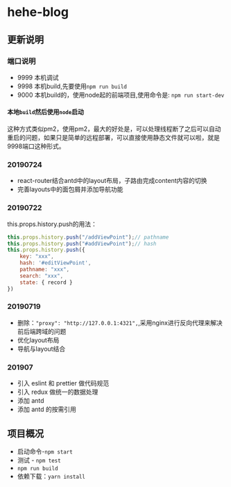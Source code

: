 <!-- prettier-ignore-start -->
# hehe-blog

## 更新说明

### 端口说明

* 9999 本机调试
* 9998 本机build,先要使用`npm run build`
* 9000 本机build的，使用node起的前端项目,使用命令是: `npm run start-dev`

#### 本地`build`然后使用`node`启动

这种方式类似pm2，使用pm2，最大的好处是，可以处理线程断了之后可以自动重启的问题，如果只是简单的远程部署，可以直接使用静态文件就可以啦，就是9998端口这种形式。

### 20190724

- react-router结合antd中的layout布局，子路由完成content内容的切换
- 完善layouts中的面包屑并添加导航功能

### 20190722

this.props.history.push的用法：

```js
this.props.history.push("/addViewPoint");// pathname
this.props.history.push("#addViewPoint");// hash
this.props.history.push({
    key: "xxx",
    hash: '#editViewPoint',
    pathname: "xxx",
    search: "xxx",
    state: { record }
})
```


### 20190719

- 删除：`"proxy": "http://127.0.0.1:4321",`,采用nginx进行反向代理来解决前后端跨域的问题
- 优化layout布局
- 导航与layout结合

### 201907

- 引入 eslint 和 prettier 做代码规范
- 引入 redux 做统一的数据处理
- 添加 antd
- 添加 antd 的按需引用

## 项目概况

- 启动命令-`npm start`
- 测试 - `npm test`
- `npm run build`
- 依赖下载：`yarn install`

<!-- prettier-ignore-end -->
